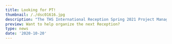 ```yaml
---
title: Looking for PT!
thumbnail: /./dsc01616.jpg
description: "The THS International Reception Spring 2021 Project Manager and Vice Manager have been selected, and now they are looking for our next **Project Team**! \n\nDo you want to help organize the Reception? Want to take on a specialized role within Events, Marketing, HR, IT, etc? Interested in welcoming new incoming students to KTH? Then check out the application form below for more info!\n\n\U0001F419 Apply here: bit.ly/IRVT21PT\n\n\U0001F419 Final deadline: October 28th"
preview: Want to help organize the next Reception?
type: news
date: '2020-10-20'
---
```


